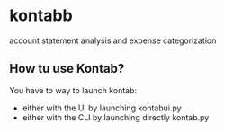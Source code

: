 # kontabb
account statement analysis and expense categorization

## How tu use Kontab?
You have to way to launch kontab:
* either with the UI by launching kontabui.py
* either with the CLI by launching directly kontab.py


